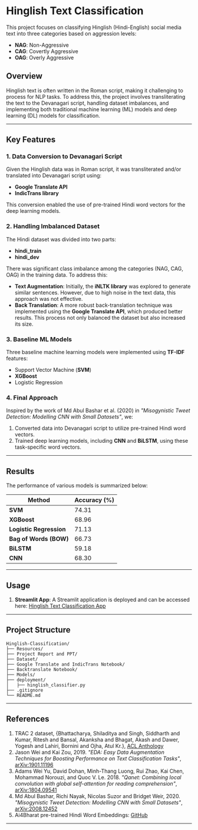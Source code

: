 # Hinglish Text Classification

This project focuses on classifying Hinglish (Hindi-English) social media text into three categories based on aggression levels:

- **NAG**: Non-Aggressive
- **CAG**: Covertly Aggressive
- **OAG**: Overly Aggressive

## Overview

Hinglish text is often written in the Roman script, making it challenging to process for NLP tasks. To address this, the project involves transliterating the text to the Devanagari script, handling dataset imbalances, and implementing both traditional machine learning (ML) models and deep learning (DL) models for classification.

---

## Key Features

### 1. **Data Conversion to Devanagari Script**

Given the Hinglish data was in Roman script, it was transliterated and/or translated into Devanagari script using:

- **Google Translate API**
- **IndicTrans library**

This conversion enabled the use of pre-trained Hindi word vectors for the deep learning models.

### 2. **Handling Imbalanced Dataset**

The Hindi dataset was divided into two parts:
- **hindi_train**
- **hindi_dev**

There was significant class imbalance among the categories (NAG, CAG, OAG) in the training data. To address this:

- **Text Augmentation**: Initially, the **iNLTK library** was explored to generate similar sentences. However, due to high noise in the text data, this approach was not effective.
- **Back Translation**: A more robust back-translation technique was implemented using the **Google Translate API**, which produced better results. This process not only balanced the dataset but also increased its size.

### 3. **Baseline ML Models**

Three baseline machine learning models were implemented using **TF-IDF** features:
- Support Vector Machine (**SVM**)
- **XGBoost**
- Logistic Regression

### 4. **Final Approach**

Inspired by the work of Md Abul Bashar et al. (2020) in *"Misogynistic Tweet Detection: Modelling CNN with Small Datasets"*, we:

1. Converted data into Devanagari script to utilize pre-trained Hindi word vectors.
2. Trained deep learning models, including **CNN** and **BiLSTM**, using these task-specific word vectors.

---

## Results

The performance of various models is summarized below:

| Method                | Accuracy (%) |
|-----------------------|--------------|
| **SVM**               | 74.31        |
| **XGBoost**           | 68.96        |
| **Logistic Regression**| 71.13        |
| **Bag of Words (BOW)**| 66.73        |
| **BiLSTM**            | 59.18        |
| **CNN**               | 68.30        |

---

## Usage

1. **Streamlit App**:
   A Streamlit application is deployed and can be accessed here: [Hinglish Text Classification App](https://hinglish-tweet-classification.streamlit.app/)

---

## Project Structure

```
Hinglish-Classification/
├── Resources/
├── Project Report and PPT/
├── Dataset/
├── Google Translate and IndicTrans Notebook/
├── Backtranslate Notebook/
├── Models/
├── deployment/
│   ├── hinglish_classifier.py
├── .gitignore
└── README.md
```

---

## References

1. TRAC 2 dataset, {Bhattacharya, Shiladitya and Singh, Siddharth and Kumar, Ritesh and Bansal, Akanksha and Bhagat, Akash and Dawer, Yogesh and Lahiri, Bornini and Ojha, Atul Kr.}, [ACL Anthology](https://www.aclweb.org/anthology/2020.trac2-1.25)
2. Jason Wei and Kai Zou, 2019. *"EDA: Easy Data Augmentation Techniques for Boosting Performance on Text Classification Tasks"*, [arXiv:1901.11196](https://arxiv.org/abs/1901.11196)
3. Adams Wei Yu, David Dohan, Minh-Thang Luong, Rui Zhao, Kai Chen, Mohammad Norouzi, and Quoc V. Le. 2018. *"Qanet: Combining local convolution with global self-attention for reading comprehension"*, [arXiv:1804.09541](https://arxiv.org/abs/1804.09541)
4. Md Abul Bashar, Richi Nayak, Nicolas Suzor and Bridget Weir, 2020. *"Misogynistic Tweet Detection: Modelling CNN with Small Datasets"*, [arXiv:2008.12452](https://arxiv.org/abs/2008.12452)
5. Ai4Bharat pre-trained Hindi Word Embeddings: [GitHub](https://github.com/AI4Bharat/indicnlp_corpus#word-embeddings)

---
